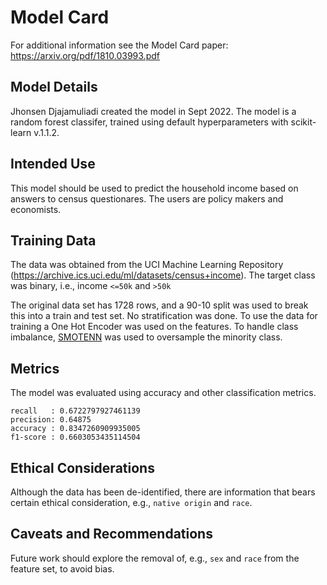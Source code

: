 # Model Card

For additional information see the Model Card paper: https://arxiv.org/pdf/1810.03993.pdf

## Model Details
Jhonsen Djajamuliadi created the model in Sept 2022. The model is a random forest classifer, trained using default hyperparameters with scikit-learn v.1.1.2.  
## Intended Use
This model should be used to predict the household income based on answers to census questionares. The users are policy makers and economists.  
## Training Data
The data was obtained from the UCI Machine Learning Repository (https://archive.ics.uci.edu/ml/datasets/census+income). The target class was binary, i.e., income `<=50k` and `>50k` 

The original data set has 1728 rows, and a 90-10 split was used to break this into a train and test set. No stratification was done.  To use the data for training a One Hot Encoder was used on the features. To handle class imbalance, [SMOTENN](https://imbalanced-learn.org/stable/references/generated/imblearn.combine.SMOTEENN.html) was used to oversample the minority class.  

## Metrics
The model was evaluated using accuracy and other classification metrics.
```
recall   : 0.6722797927461139
precision: 0.64875
accuracy : 0.8347260909935005
f1-score : 0.6603053435114504
```  

## Ethical Considerations
Although the data has been de-identified, there are information that bears certain ethical consideration, e.g., `native origin` and `race`.  
  
## Caveats and Recommendations
Future work should explore the removal of, e.g., `sex` and `race` from the feature set, to avoid bias.   